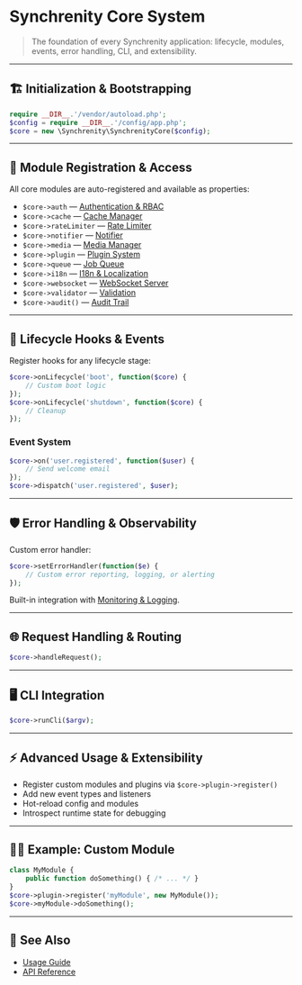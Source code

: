 
# Synchrenity Core System

> The foundation of every Synchrenity application: lifecycle, modules, events, error handling, CLI, and extensibility.

---

## 🏗️ Initialization & Bootstrapping

```php
require __DIR__.'/vendor/autoload.php';
$config = require __DIR__.'/config/app.php';
$core = new \Synchrenity\SynchrenityCore($config);
```

---

## 🧩 Module Registration & Access

All core modules are auto-registered and available as properties:

- `$core->auth` — [Authentication & RBAC](AUTH.md)
- `$core->cache` — [Cache Manager](CACHE.md)
- `$core->rateLimiter` — [Rate Limiter](RATELIMIT.md)
- `$core->notifier` — [Notifier](NOTIFIER.md)
- `$core->media` — [Media Manager](MEDIA.md)
- `$core->plugin` — [Plugin System](PLUGIN.md)
- `$core->queue` — [Job Queue](QUEUE.md)
- `$core->i18n` — [I18n & Localization](I18N.md)
- `$core->websocket` — [WebSocket Server](WEBSOCKET.md)
- `$core->validator` — [Validation](VALIDATION.md)
- `$core->audit()` — [Audit Trail](AUDIT.md)

---

## 🔄 Lifecycle Hooks & Events

Register hooks for any lifecycle stage:

```php
$core->onLifecycle('boot', function($core) {
    // Custom boot logic
});
$core->onLifecycle('shutdown', function($core) {
    // Cleanup
});
```

### Event System

```php
$core->on('user.registered', function($user) {
    // Send welcome email
});
$core->dispatch('user.registered', $user);
```

---

## 🛡️ Error Handling & Observability

Custom error handler:

```php
$core->setErrorHandler(function($e) {
    // Custom error reporting, logging, or alerting
});
```

Built-in integration with [Monitoring & Logging](MONITORING.md).

---

## 🌐 Request Handling & Routing

```php
$core->handleRequest();
```

---

## 🖥️ CLI Integration

```php
$core->runCli($argv);
```

---

## ⚡ Advanced Usage & Extensibility

- Register custom modules and plugins via `$core->plugin->register()`
- Add new event types and listeners
- Hot-reload config and modules
- Introspect runtime state for debugging

---

## 🧑‍💻 Example: Custom Module

```php
class MyModule {
    public function doSomething() { /* ... */ }
}
$core->plugin->register('myModule', new MyModule());
$core->myModule->doSomething();
```

---

## 🔗 See Also

- [Usage Guide](USAGE_GUIDE.md)
- [API Reference](API.md)
